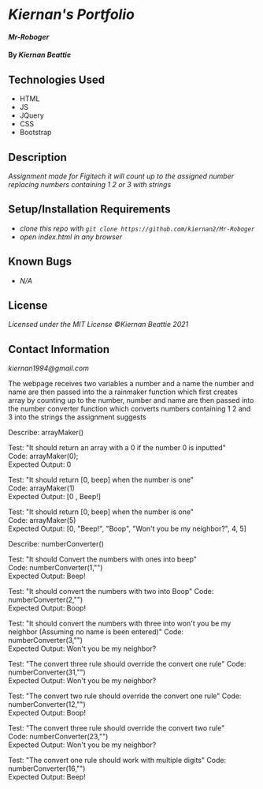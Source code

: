# _Kiernan's Portfolio_

#### _Mr-Roboger_

#### By _**Kiernan Beattie**_

## Technologies Used

* HTML 
* JS 
* JQuery
* CSS
* Bootstrap

## Description

_Assignment made for Figitech it will count up to the assigned number replacing numbers containing 1 2 or 3 with strings_

## Setup/Installation Requirements

* _clone this repo with `git clone https://github.com/kiernan2/Mr-Roboger`_
* _open index.html in any browser_

## Known Bugs

* _N/A_

## License

_Licensed under the MIT License_
_©Kiernan Beattie 2021_

## Contact Information

_kiernan1994@gmail.com_


The webpage receives two variables a number and a name the number and name are then passed into the a rainmaker function which first creates array by counting up to the number, number and name are then passed into the number converter function which converts numbers containing 1 2 and 3 into the strings the assignment suggests

Describe: arrayMaker()

Test: "It should return an array with a 0 if the number 0 is inputted"  
Code: arrayMaker(0);  
Expected Output: 0   

Test: "It should return [0, beep] when the number is one"  
Code: arrayMaker(1)  
Expected Output: [0 , Beep!]  

Test: "It should return [0, beep] when the number is one"  
Code: arrayMaker(5)  
Expected Output: [0, "Beep!", "Boop", "Won't you be my neighbor?", 4, 5]  

Describe: numberConverter()  

Test: "It should Convert the numbers with ones into beep"  
Code: numberConverter(1,"")  
Expected Output: Beep!  

Test: "It should convert the numbers with two into Boop"
Code: numberConverter(2,"")  
Expected Output: Boop!  

Test: "It should convert the numbers with three into won't you be my neighbor (Assuming no name is been entered)"
Code: numberConverter(3,"")  
Expected Output: Won't you be my neighbor?  

Test: "The convert three rule should override the convert one rule"
Code: numberConverter(31,"")  
Expected Output: Won't you be my neighbor?  

Test: "The convert two rule should override the convert one rule"
Code: numberConverter(12,"")  
Expected Output: Boop! 

Test: "The convert three rule should override the convert two rule"  
Code: numberConverter(23,"")  
Expected Output: Won't you be my neighbor?  

Test: "The convert one rule should work with multiple digits"
Code: numberConverter(16,"")  
Expected Output: Beep!  